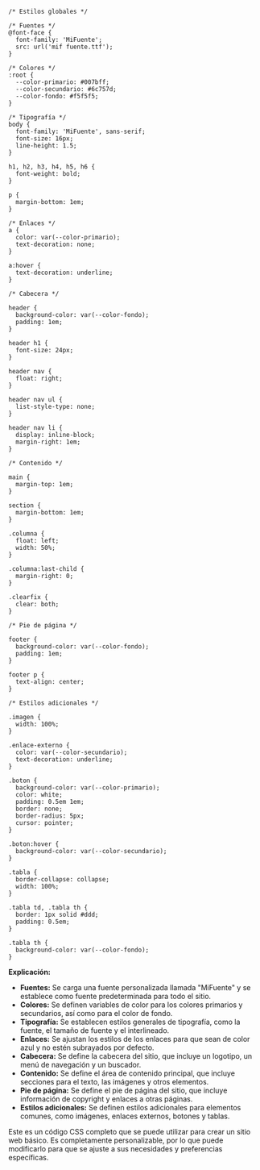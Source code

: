 ```
/* Estilos globales */

/* Fuentes */
@font-face {
  font-family: 'MiFuente';
  src: url('mif fuente.ttf');
}

/* Colores */
:root {
  --color-primario: #007bff;
  --color-secundario: #6c757d;
  --color-fondo: #f5f5f5;
}

/* Tipografía */
body {
  font-family: 'MiFuente', sans-serif;
  font-size: 16px;
  line-height: 1.5;
}

h1, h2, h3, h4, h5, h6 {
  font-weight: bold;
}

p {
  margin-bottom: 1em;
}

/* Enlaces */
a {
  color: var(--color-primario);
  text-decoration: none;
}

a:hover {
  text-decoration: underline;
}

/* Cabecera */

header {
  background-color: var(--color-fondo);
  padding: 1em;
}

header h1 {
  font-size: 24px;
}

header nav {
  float: right;
}

header nav ul {
  list-style-type: none;
}

header nav li {
  display: inline-block;
  margin-right: 1em;
}

/* Contenido */

main {
  margin-top: 1em;
}

section {
  margin-bottom: 1em;
}

.columna {
  float: left;
  width: 50%;
}

.columna:last-child {
  margin-right: 0;
}

.clearfix {
  clear: both;
}

/* Pie de página */

footer {
  background-color: var(--color-fondo);
  padding: 1em;
}

footer p {
  text-align: center;
}

/* Estilos adicionales */

.imagen {
  width: 100%;
}

.enlace-externo {
  color: var(--color-secundario);
  text-decoration: underline;
}

.boton {
  background-color: var(--color-primario);
  color: white;
  padding: 0.5em 1em;
  border: none;
  border-radius: 5px;
  cursor: pointer;
}

.boton:hover {
  background-color: var(--color-secundario);
}

.tabla {
  border-collapse: collapse;
  width: 100%;
}

.tabla td, .tabla th {
  border: 1px solid #ddd;
  padding: 0.5em;
}

.tabla th {
  background-color: var(--color-fondo);
}
```

**Explicación:**

* **Fuentes:** Se carga una fuente personalizada llamada "MiFuente" y se establece como fuente predeterminada para todo el sitio.
* **Colores:** Se definen variables de color para los colores primarios y secundarios, así como para el color de fondo.
* **Tipografía:** Se establecen estilos generales de tipografía, como la fuente, el tamaño de fuente y el interlineado.
* **Enlaces:** Se ajustan los estilos de los enlaces para que sean de color azul y no estén subrayados por defecto.
* **Cabecera:** Se define la cabecera del sitio, que incluye un logotipo, un menú de navegación y un buscador.
* **Contenido:** Se define el área de contenido principal, que incluye secciones para el texto, las imágenes y otros elementos.
* **Pie de página:** Se define el pie de página del sitio, que incluye información de copyright y enlaces a otras páginas.
* **Estilos adicionales:** Se definen estilos adicionales para elementos comunes, como imágenes, enlaces externos, botones y tablas.

Este es un código CSS completo que se puede utilizar para crear un sitio web básico. Es completamente personalizable, por lo que puede modificarlo para que se ajuste a sus necesidades y preferencias específicas.